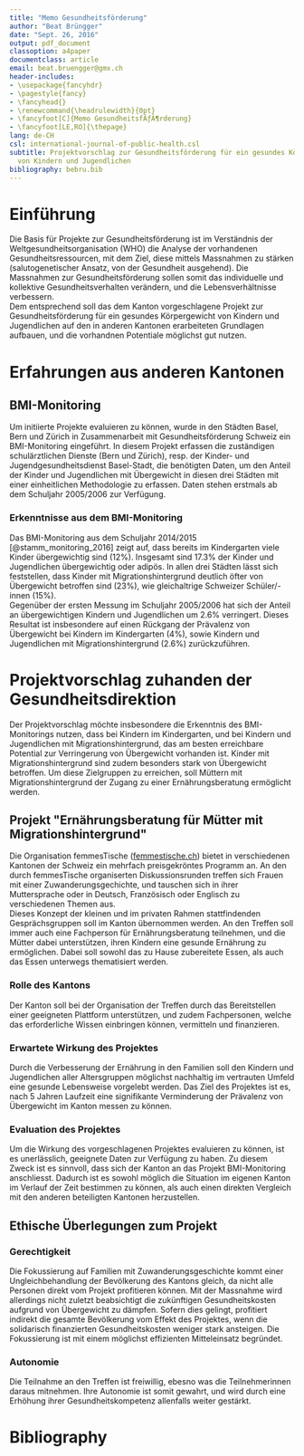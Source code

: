 ```yaml
---
title: "Memo Gesundheitsförderung"
author: "Beat Brüngger"
date: "Sept. 26, 2016"
output: pdf_document
classoption: a4paper
documentclass: article
email: beat.bruengger@gmx.ch
header-includes:
- \usepackage{fancyhdr}
- \pagestyle{fancy}
- \fancyhead{}
- \renewcommand{\headrulewidth}{0pt}
- \fancyfoot[C]{Memo GesundheitsfÃƒÂ¶rderung}
- \fancyfoot[LE,RO]{\thepage}
lang: de-CH
csl: international-journal-of-public-health.csl
subtitle: Projektvorschlag zur Gesundheitsförderung für ein gesundes Körpergewicht
  von Kindern und Jugendlichen
bibliography: bebru.bib
---
```


# Einführung

Die Basis für Projekte zur Gesundheitsförderung ist im Verständnis der Weltgesundheitsorganisation (WHO) die Analyse der vorhandenen Gesundheitsressourcen, mit dem Ziel, diese mittels Massnahmen zu stärken (salutogenetischer Ansatz, von der Gesundheit ausgehend). Die Massnahmen zur Gesundheitsförderung sollen somit das individuelle und kollektive Gesundheitsverhalten verändern, und die Lebensverhältnisse verbessern.  
Dem entsprechend soll das dem Kanton vorgeschlagene Projekt zur Gesundheitsförderung für ein gesundes Körpergewicht von Kindern und Jugendlichen auf den in anderen Kantonen erarbeiteten Grundlagen aufbauen, und die vorhandnen Potentiale möglichst gut nutzen.

# Erfahrungen aus anderen Kantonen

## BMI-Monitoring

Um initiierte Projekte evaluieren zu können, wurde in den Städten Basel, Bern und Zürich in Zusammenarbeit mit Gesundheitsförderung Schweiz ein BMI-Monitoring eingeführt. In diesem Projekt erfassen die zuständigen schulärztlichen Dienste (Bern und Zürich), resp. der Kinder- und Jugendgesundheitsdienst Basel-Stadt, die benötigten Daten, um den Anteil der Kinder und Jugendlichen mit Übergewicht in diesen drei Städten mit einer einheitlichen Methodologie zu erfassen. Daten stehen erstmals ab dem Schuljahr 2005/2006 zur Verfügung.

### Erkenntnisse aus dem BMI-Monitoring

Das BMI-Monitoring aus dem Schuljahr 2014/2015 [@stamm_monitoring_2016] zeigt auf, dass bereits im Kindergarten viele Kinder übergewichtig sind (12%). Insgesamt sind 17.3% der Kinder und Jugendlichen übergewichtig oder adipös. In allen drei Städten lässt sich feststellen, dass Kinder mit Migrationshintergrund deutlich öfter von Übergewicht betroffen sind (23%), wie gleichaltrige Schweizer Schüler/-innen (15%).  
Gegenüber der ersten Messung im Schuljahr 2005/2006 hat sich der Anteil an übergewichtigen Kindern und Jugendlichen um 2.6% verringert. Dieses Resultat ist insbesondere auf einen Rückgang der Prävalenz von Übergewicht bei Kindern im Kindergarten (4%), sowie Kindern und Jugendlichen mit Migrationshintergrund (2.6%) zurückzuführen.

# Projektvorschlag zuhanden der Gesundheitsdirektion

Der Projektvorschlag möchte insbesondere die Erkenntnis des BMI-Monitorings nutzen, dass bei Kindern im Kindergarten, und bei Kindern und Jugendlichen mit Migrationshintergrund, das am besten erreichbare Potential zur Verringerung von Übergewicht vorhanden ist. Kinder mit Migrationshintergrund sind zudem besonders stark von Übergewicht betroffen. Um diese Zielgruppen zu erreichen, soll Müttern mit Migrationshintergrund der Zugang zu einer Ernährungsberatung ermöglicht werden.

## Projekt "Ernährungsberatung für Mütter mit Migrationshintergrund"

Die Organisation femmesTische ([femmestische.ch](https://femmestische.ch/)) bietet in verschiedenen Kantonen der Schweiz ein mehrfach preisgekröntes Programm an. An den durch femmesTische organiserten Diskussionsrunden treffen sich Frauen mit einer Zuwanderungsgechichte, und tauschen sich in ihrer Muttersprache oder in Deutsch, Französisch oder Englisch zu verschiedenen Themen aus.  
Dieses Konzept der kleinen und im privaten Rahmen stattfindenden Gesprächsgruppen soll im Kanton übernommen werden. An den Treffen soll immer auch eine Fachperson für Ernährungsberatung teilnehmen, und die Mütter dabei unterstützen, ihren Kindern eine gesunde Ernährung zu ermöglichen. Dabei soll sowohl das zu Hause zubereitete Essen, als auch das Essen unterwegs thematisiert werden.

### Rolle des Kantons

Der Kanton soll bei der Organisation der Treffen durch das Bereitstellen einer geeigneten Plattform unterstützen, und zudem Fachpersonen, welche das erforderliche Wissen einbringen können, vermitteln und finanzieren.

### Erwartete Wirkung des Projektes

Durch die Verbesserung der Ernährung in den Familien soll den Kindern und Jugendlichen aller Altersgruppen möglichst nachhaltig im vertrauten Umfeld eine gesunde Lebensweise vorgelebt werden. Das Ziel des Projektes ist es, nach 5 Jahren Laufzeit eine signifikante Verminderung der Prävalenz von Übergewicht im Kanton messen zu können.

### Evaluation des Projektes

Um die Wirkung des vorgeschlagenen Projektes evaluieren zu können, ist es unerlässlich, geeignete Daten zur Verfügung zu haben. Zu diesem Zweck ist es sinnvoll, dass sich der Kanton an das Projekt BMI-Monitoring anschliesst. Dadurch ist es sowohl möglich die Situation im eigenen Kanton im Verlauf der Zeit bestimmen zu können, als auch einen direkten Vergleich mit den anderen beteiligten Kantonen herzustellen.

## Ethische Überlegungen zum Projekt

### Gerechtigkeit

Die Fokussierung auf Familien mit Zuwanderungsgeschichte kommt einer Ungleichbehandlung der Bevölkerung des Kantons gleich, da nicht alle Personen direkt vom Projekt profitieren können. Mit der Massnahme wird allerdings nicht zuletzt beabsichtigt die zukünftigen Gesundheitskosten aufgrund von Übergewicht zu dämpfen. Sofern dies gelingt, profitiert indirekt die gesamte Bevölkerung vom Effekt des Projektes, wenn die solidarisch finanzierten Gesundheitskosten weniger stark ansteigen. Die Fokussierung ist mit einem möglichst effizienten Mitteleinsatz begründet.  

### Autonomie

Die Teilnahme an den Treffen ist freiwillig, ebesno was die Teilnehmerinnen daraus mitnehmen. Ihre Autonomie ist somit gewahrt, und wird durch eine Erhöhung ihrer Gesundheitskompetenz allenfalls weiter gestärkt.

# Bibliography
